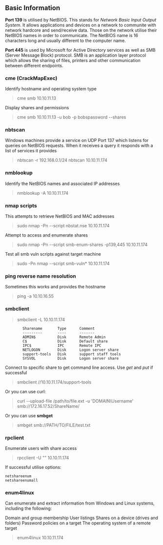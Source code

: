 ## Basic Information

**Port 139** is utilised by NetBIOS. This stands for _Network Basic Input Output System_. It allows applications and devices on a network to communite with network hardcore and send/receive data. Those on the network utilise their NetBIOS names in order to communicate. The NetBIOS name is 16 characters long and usually different to the computer name. 

**Port 445** is used by Microsoft for Active Directory services as well as SMB (Server Message Block) protocol. SMB is an application layer protocol which allows the sharing of files, printers and other communication between different endpoints. 

### cme (CrackMapExec)

Identify hostname and operating system type

> cme smb 10.10.11.13

Display shares and permissions
> cme smb 10.10.11.13 -u bob -p bobspassword --shares

### nbtscan

Windows machines provide a service on UDP Port 137 which listens for queries on NetBIOS requests. When it receives a query it responds with a list of services it provides

> nbtscan -r 192.168.0.1/24
> nbtscan 10.10.11.174

### nmblookup

Identify the NetBIOS names and associated IP addresses

> nmblookup -A 10.10.11.174

### nmap scripts

This attempts to retrieve NetBIOS and MAC addresses
> sudo nmap -Pn --script nbstat.nse 10.10.11.174

Attempt to access and enumerate shares
> sudo nmap -Pn --script smb-enum-shares -p139,445 10.10.11.174

Test all smb vuln scripts against target machine
> sudo -Pn nmap --script smb-vuln* 10.10.11.174

### ping reverse name resolution

Sometimes this works and provides the hostname

> ping -a 10.10.16.55

### smbclient

> smbclient -L 10.10.11.174 
```  
        Sharename       Type      Comment
        ---------       ----      -------
        ADMIN$          Disk      Remote Admin
        C$              Disk      Default share
        IPC$            IPC       Remote IPC
        NETLOGON        Disk      Logon server share 
        support-tools   Disk      support staff tools
        SYSVOL          Disk      Logon server share 
```

Connect to specific share to get command line access. Use _get_ and _put_ if successful 
> smbclient //10.10.11.174/support-tools

Or you can use curl:
> curl --upload-file /path/to/file.ext  -u 'DOMAIN\Username' smb://172.16.17.52/ShareName/

Or you can use **smbget**
> smbget smb://PATH/TO/FILE/test.txt
                                                   
### rpclient

Enumerate users with share access

> rpcclient -U "" 10.10.11.174

If successful utilise options:
```
netshareenum
netshareenumall
```

### enum4linux

Can enumerate and extract information from Windows and Linux systems, including the following: 

Domain and group membership
User listings
Shares on a device (drives and folders)
Password policies on a target
The operating system of a remote target

> enum4linux 10.10.11.174 

